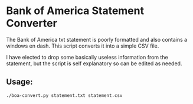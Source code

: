 # Bank of America Statement Converter

The Bank of America txt statement is poorly formatted and also contains a
windows en dash. This script converts it into a simple CSV file.

I have elected to drop some basically useless information from the statement,
but the script is self explanatory so can be edited as needed.

## Usage:
```
./boa-convert.py statement.txt statement.csv
```
